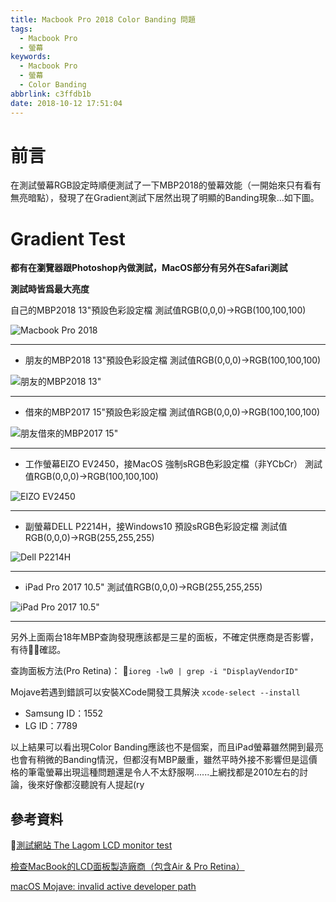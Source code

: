 ```yaml
---
title: Macbook Pro 2018 Color Banding 問題
tags:
  - Macbook Pro
  - 螢幕
keywords:
  - Macbook Pro
  - 螢幕
  - Color Banding
abbrlink: c3ffdb1b
date: 2018-10-12 17:51:04
---
```


# 前言

在測試螢幕RGB設定時順便測試了一下MBP2018的螢幕效能（一開始來只有看有無亮暗點），發現了在Gradient測試下居然出現了明顯的Banding現象...如下圖。

# Gradient Test

**都有在瀏覽器跟Photoshop內做測試，MacOS部分有另外在Safari測試**

**測試時皆爲最大亮度**

自己的MBP2018 13"預設色彩設定檔
測試值RGB(0,0,0)->RGB(100,100,100)

![Macbook Pro 2018](https://res.cloudinary.com/driftkingtw/image/upload/v1539338402/blog/2018/10/Macbook-Pro-2018-Color-Banding-%E5%95%8F%E9%A1%8C/P_20181012_160038_vHDR_Auto.jpg)

---

* 朋友的MBP2018 13"預設色彩設定檔
測試值RGB(0,0,0)->RGB(100,100,100)

![朋友的MBP2018 13"](https://res.cloudinary.com/driftkingtw/image/upload/v1539338685/blog/2018/10/Macbook-Pro-2018-Color-Banding-%E5%95%8F%E9%A1%8C/43787909_254069108589932_8509140437481553920_n.jpg)

---

* 借來的MBP2017 15"預設色彩設定檔
測試值RGB(0,0,0)->RGB(100,100,100)

![朋友借來的MBP2017 15"](https://res.cloudinary.com/driftkingtw/image/upload/v1539338685/blog/2018/10/Macbook-Pro-2018-Color-Banding-%E5%95%8F%E9%A1%8C/43788171_276891582933239_8832958624885112832_n.jpg)

---

* 工作螢幕EIZO EV2450，接MacOS 強制sRGB色彩設定檔（非YCbCr）
測試值RGB(0,0,0)->RGB(100,100,100)

![EIZO EV2450](https://res.cloudinary.com/driftkingtw/image/upload/v1539338403/blog/2018/10/Macbook-Pro-2018-Color-Banding-%E5%95%8F%E9%A1%8C/P_20181012_160311_vHDR_Auto.jpg)

---

* 副螢幕DELL P2214H，接Windows10 預設sRGB色彩設定檔
測試值RGB(0,0,0)->RGB(255,255,255)

![Dell P2214H](https://res.cloudinary.com/driftkingtw/image/upload/v1539338403/blog/2018/10/Macbook-Pro-2018-Color-Banding-%E5%95%8F%E9%A1%8C/P_20181012_175652_vHDR_Auto_HP.jpg)

---

* iPad Pro 2017 10.5"
測試值RGB(0,0,0)->RGB(255,255,255)

![iPad Pro 2017 10.5"](https://res.cloudinary.com/driftkingtw/image/upload/v1539338403/blog/2018/10/Macbook-Pro-2018-Color-Banding-%E5%95%8F%E9%A1%8C/P_20181012_175612_vHDR_Auto_HP.jpg)

---

另外上面兩台18年MBP查詢發現應該都是三星的面板，不確定供應商是否影響，有待確認。

查詢面板方法(Pro Retina)： `ioreg -lw0 | grep -i "DisplayVendorID"`

Mojave若遇到錯誤可以安裝XCode開發工具解決 `xcode-select --install`

* Samsung ID：1552
* LG ID：7789

以上結果可以看出現Color Banding應該也不是個案，而且iPad螢幕雖然開到最亮也會有稍微的Banding情況，但都沒有MBP嚴重，雖然平時外接不影響但是這價格的筆電螢幕出現這種問題還是令人不太舒服啊......上網找都是2010左右的討論，後來好像都沒聽說有人提起(ry

## 參考資料

[測試網站 The Lagom LCD monitor test](http://www.lagom.nl/lcd-test/gradient.php#gradient-h.png)

[檢查MacBook的LCD面板製造廠商（包含Air & Pro Retina）](https://dotblogs.com.tw/aquarius6913/2014/01/25/142159)

[macOS Mojave: invalid active developer path](https://apple.stackexchange.com/questions/254380/macos-mojave-invalid-active-developer-path)